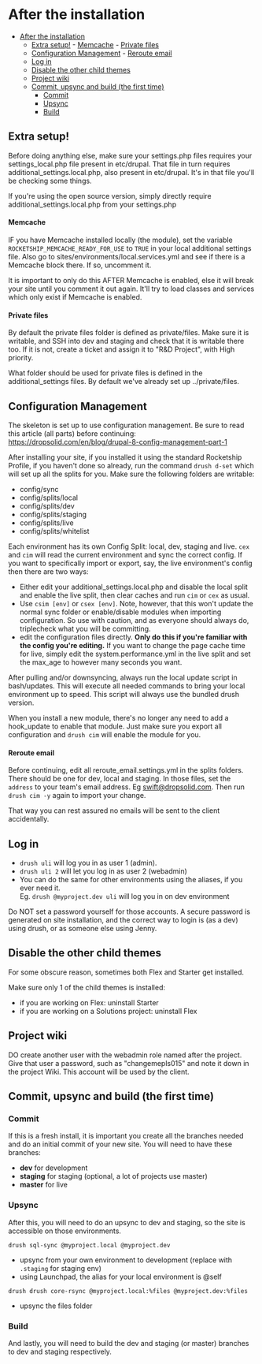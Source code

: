 # After the installation

- [After the installation](#after-the-installation)
	- [Extra setup!](#extra-setup)
			- [Memcache](#memcache)
			- [Private files](#private-files)
	- [Configuration Management](#configuration-management)
			- [Reroute email](#reroute-email)
	- [Log in](#log-in)
	- [Disable the other child themes](#disable-the-other-child-themes)
	- [Project wiki](#project-wiki)
	- [Commit, upsync and build (the first time)](#commit-upsync-and-build-the-first-time)
		- [Commit](#commit)
		- [Upsync](#upsync)
		- [Build](#build)


## Extra setup!
Before doing anything else, make sure your settings.php files requires
your settings_local.php file present in etc/drupal. That file in turn
requires additional_settings.local.php, also present in etc/drupal. It's in that
file you'll be checking some things.

If you're using the open source version, simply directly require additional_settings.local.php
from your settings.php

#### Memcache
IF you have Memcache installed locally (the module), set the variable
`ROCKETSHIP_MEMCACHE_READY_FOR_USE` to `TRUE` in your local additional settings file.
Also go to sites/environments/local.services.yml and see if there is a Memcache
block there. If so, uncomment it.

It is important to only do this AFTER Memcache is enabled, else it will break 
your site until you comment it out again. It'll try to load classes and 
services which only exist if Memcache is enabled.

#### Private files
By default the private files folder is defined as private/files. Make sure it is
writable, and SSH into dev and staging and check that it is writable there too. 
If it is not, create a ticket and assign it to "R&D Project", with High priority.

What folder should be used for private files is defined in the 
additional_settings files. By default we've already set up ../private/files.

## Configuration Management

The skeleton is set up to use configuration management. Be sure to read
this article (all parts) before continuing:
https://dropsolid.com/en/blog/drupal-8-config-management-part-1

After installing your site, if you installed it using the standard Rocketship Profile,
if you haven't done so already, run the
command `drush d-set` which will set up all the splits for you. Make sure the
following folders are writable:

- config/sync
- config/splits/local
- config/splits/dev
- config/splits/staging
- config/splits/live
- config/splits/whitelist

Each environment has its own Config Split: local, dev, staging and live.
`cex` and `cim` will read the current environment and sync the correct config.
 If you want to specifically import or export, say, the live environment's 
 config then there are two ways:

- Either edit your additional_settings.local.php and disable the
local split and enable the live split, then clear caches and run `cim` or 
`cex` as usual.
- Use `csim [env]` or `csex [env]`. Note, however, that this won't
update the normal sync folder or enable/disable modules when importing
configuration. So use with caution, and as everyone should always do,
triplecheck what you will be committing.
- edit the configuration files directly. **Only do this if you're familiar
with the config you're editing.** If you want to change the page cache time
for live, simply edit the system.performance.yml in the live split and set the
max_age to however many seconds you want.

After pulling and/or downsyncing, always run the local update
script in bash/updates. This will execute all needed commands to bring your
local environment up to speed. This script will always use the bundled drush 
version.

When you install a new module, there's no longer any need to add a hook_update
to enable that module. Just make sure you export all configuration and 
`drush cim` will enable the module for you.

#### Reroute email
Before continuing, edit all reroute_email.settings.yml in the splits folders. 
There should be one for dev, local and staging. In those files, set the 
`address` to your team's email address. Eg swift@dropsolid.com. Then run 
`drush cim -y` again to import your change.

That way you can rest assured no emails will be sent to the client accidentally.

## Log in

- `drush uli` will log you in as user 1 (admin).
- `drush uli 2` will let you log in as user 2 (webadmin)
- You can do the same for other environments using the aliases, if you ever 
need it.  
Eg. `drush @myproject.dev uli` will log you in on dev environment

Do NOT set a password yourself for those accounts. A secure password is
generated on site installation, and the correct way to login is (as a dev) using
drush, or as someone else using Jenny.

## Disable the other child themes

For some obscure reason, sometimes both Flex and Starter get installed.

Make sure only 1 of the child themes is installed:
- if you are working on Flex: uninstall Starter
- if you are working on a Solutions project: uninstall Flex

## Project wiki

DO create another user with the webadmin role named after the project. Give that
user a password, such as "changemepls015" and note it down in the project Wiki.
This account will be used by the client.

## Commit, upsync and build (the first time)

### Commit

If this is a fresh install, it is important you create all the branches
needed and do an initial commit of your new site. You will need to have these 
branches:
- **dev** for development
- **staging** for staging (optional, a lot of projects use master)
- **master** for live

### Upsync

After this, you will need to do an upsync to dev and staging, so the site
is accessible on those environments.

`drush sql-sync @myproject.local @myproject.dev`
- upsync from your own environment to development (replace with `.staging`
for staging env)
- using Launchpad, the alias for your local environment is @self

`drush drush core-rsync @myproject.local:%files @myproject.dev:%files`
- upsync the files folder

### Build

And lastly, you will need to build the dev and staging (or master) branches
to dev and staging respectively.

